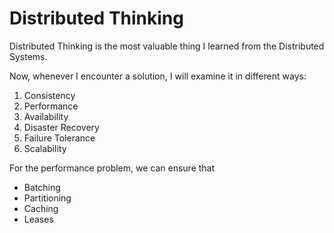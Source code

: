 

# Distributed Thinking

Distributed Thinking is the most valuable thing I learned from the Distributed Systems.


Now, whenever I encounter a solution, I will examine it in different ways:

1. Consistency
2. Performance
3. Availability
4. Disaster Recovery
5. Failure Tolerance
6. Scalability



For the performance problem, we can ensure that 

- Batching
- Partitioning
- Caching
- Leases